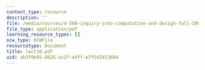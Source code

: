 ```yaml
---
content_type: resource
description: ''
file: /media/courses/4-580-inquiry-into-computation-and-design-fall-2006/ab3f0e958626ac2fe4ffe7f5d2413604_lect10.pdf
file_type: application/pdf
learning_resource_types: []
ocw_type: OCWFile
resourcetype: Document
title: lect10.pdf
uid: ab3f0e95-8626-ac2f-e4ff-e7f5d2413604
---
```

